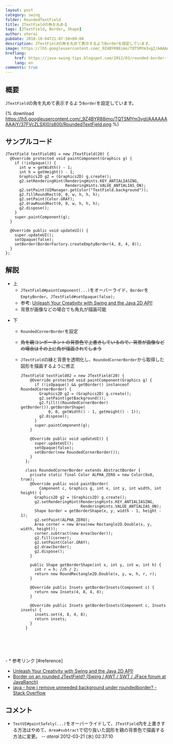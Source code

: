 ```yaml
---
layout: post
category: swing
folder: RoundedTextField
title: JTextFieldの角を丸める
tags: [JTextField, Border, Shape]
author: aterai
pubdate: 2010-10-04T21:07:50+09:00
description: JTextFieldの角を丸めて表示するようBorderを設定しています。
image: https://lh5.googleusercontent.com/_9Z4BYR88imo/TQTSMYm3vgI/AAAAAAAAAiY/37FVcZLSXI0/s800/RoundedTextField.png
hreflang:
    href: https://java-swing-tips.blogspot.com/2012/03/rounded-border-for-jtextfield.html
    lang: en
comments: true
---
```

## 概要
`JTextField`の角を丸めて表示するよう`Border`を設定しています。

{% download https://lh5.googleusercontent.com/_9Z4BYR88imo/TQTSMYm3vgI/AAAAAAAAAiY/37FVcZLSXI0/s800/RoundedTextField.png %}

## サンプルコード
<pre class="prettyprint"><code>JTextField textField01 = new JTextField(20) {
  @Override protected void paintComponent(Graphics g) {
    if (!isOpaque()) {
      int w = getWidth() - 1;
      int h = getHeight() - 1;
      Graphics2D g2 = (Graphics2D) g.create();
      g2.setRenderingHint(RenderingHints.KEY_ANTIALIASING,
                          RenderingHints.VALUE_ANTIALIAS_ON);
      g2.setPaint(UIManager.getColor("TextField.background"));
      g2.fillRoundRect(0, 0, w, h, h, h);
      g2.setPaint(Color.GRAY);
      g2.drawRoundRect(0, 0, w, h, h, h);
      g2.dispose();
    }
    super.paintComponent(g);
  }

  @Override public void updateUI() {
    super.updateUI();
    setOpaque(false);
    setBorder(BorderFactory.createEmptyBorder(4, 8, 4, 8));
  }
};
</code></pre>

## 解説
- 上
    - `JTextField#paintComponent(...)`をオーバーライド、`Border`を`EmptyBorder`、`JTextField#setOpaque(false);`
    - 参考: [Unleash Your Creativity with Swing and the Java 2D API!](http://web.archive.org/web/20091205092230/http://java.sun.com/products/jfc/tsc/articles/swing2d/index.html)
    - 背景が画像などの場合でも角丸が描画可能

<!-- dummy comment line for breaking list -->

- 下
    - `RoundedCornerBorder`を設定
    - ~~角を親コンポーネントの背景色で上書きしているので、背景が画像などの場合はその上に角が描画されてしまう~~
    - `JTextField`の縁と背景を透明化し、`RoundedCornerBorder`から取得した図形を描画するように修正
        
        <pre class="prettyprint"><code>JTextField textField02 = new JTextField(20) {
          @Override protected void paintComponent(Graphics g) {
            if (!isOpaque() &amp;&amp; getBorder() instanceof RoundedCornerBorder) {
              Graphics2D g2 = (Graphics2D) g.create();
              g2.setPaint(getBackground());
              g2.fill(((RoundedCornerBorder) getBorder()).getBorderShape(
                  0, 0, getWidth() - 1, getHeight() - 1));
              g2.dispose();
            }
            super.paintComponent(g);
          }
        
          @Override public void updateUI() {
            super.updateUI();
            setOpaque(false);
            setBorder(new RoundedCornerBorder());
          }
        };
        
        class RoundedCornerBorder extends AbstractBorder {
          private static final Color ALPHA_ZERO = new Color(0x0, true);
          @Override public void paintBorder(
              Component c, Graphics g, int x, int y, int width, int height) {
            Graphics2D g2 = (Graphics2D) g.create();
            g2.setRenderingHint(RenderingHints.KEY_ANTIALIASING,
                                RenderingHints.VALUE_ANTIALIAS_ON);
            Shape border = getBorderShape(x, y, width - 1, height - 1);
            g2.setPaint(ALPHA_ZERO);
            Area corner = new Area(new Rectangle2D.Double(x, y, width, height));
            corner.subtract(new Area(border));
            g2.fill(corner);
            g2.setPaint(Color.GRAY);
            g2.draw(border);
            g2.dispose();
          }
        
          public Shape getBorderShape(int x, int y, int w, int h) {
            int r = h; //h / 2;
            return new RoundRectangle2D.Double(x, y, w, h, r, r);
          }
        
          @Override public Insets getBorderInsets(Component c) {
            return new Insets(4, 8, 4, 8);
          }
        
          @Override public Insets getBorderInsets(Component c, Insets insets) {
            insets.set(4, 8, 4, 8);
            return insets;
          }
        }
</code></pre>
    - * 参考リンク [#reference]
- [Unleash Your Creativity with Swing and the Java 2D API!](http://web.archive.org/web/20091205092230/http://java.sun.com/products/jfc/tsc/articles/swing2d/index.html)
- [Border on an rounded JTextField? (Swing / AWT / SWT / JFace forum at JavaRanch)](http://www.coderanch.com/t/336048/GUI/java/Border-rounded-JTextField)
- [java - how i remove unneeded background under roundedborder? - Stack Overflow](https://stackoverflow.com/questions/9785911/how-i-remove-unneeded-background-under-roundedborder)

<!-- dummy comment line for breaking list -->

## コメント
- `TextUI#paintSafely(...)`をオーバーライドして、`JTextField`内を上書きする方法はやめて、`Area#subtract`で切り抜いた図形を親の背景色で描画する方法に変更。 -- *aterai* 2012-03-21 (水) 02:37:10

<!-- dummy comment line for breaking list -->
